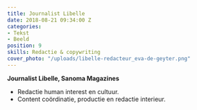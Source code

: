 ```yaml
---
title: Journalist Libelle
date: 2018-08-21 09:34:00 Z
categories:
- Tekst
- Beeld
position: 9
skills: Redactie & copywriting
cover_photo: "/uploads/libelle-redacteur_eva-de-geyter.png"
---
```


**Journalist Libelle, Sanoma Magazines**

* Redactie human interest en cultuur.
* Content coördinatie, productie en redactie interieur.